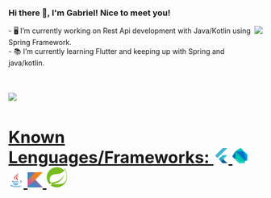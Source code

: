### Hi there 👋, I'm Gabriel! Nice to meet you!
<img align="right" height="150em" src="https://www.meupositivo.com.br/doseujeito/wp-content/uploads/2018/09/localizacao-tempo-real-whatsapp.gif"/>
<div>- 🖥️ I’m currently working on Rest Api development with Java/Kotlin using Spring Framework.</div>
<div>- 📚 I’m currently learning Flutter and keeping up with Spring and java/kotlin.</div>
 
##
  <h1>
  <div style="display: inline_block">
    <a href="https://github.com/gabgmont">
    <img align="center" height="230em" src="https://github-readme-stats.vercel.app/api/top-langs/?username=gabgmont&layout=compact&hide=jupyter+notebook,swift&theme=solarized-light"/>
  </div>

  <div>
    <h3>Known Lenguages/Frameworks:  
      <img height="30em" width="30em" src="https://raw.githubusercontent.com/devicons/devicon/00f02ef57fb7601fd1ddcc2fe6fe670fef3ae3e4/icons/flutter/flutter-original.svg"/>
      <img height="30em" width="30em" src="https://raw.githubusercontent.com/devicons/devicon/00f02ef57fb7601fd1ddcc2fe6fe670fef3ae3e4/icons/dart/dart-original.svg"/>
      <img height="30em" width="30em" src="https://raw.githubusercontent.com/devicons/devicon/00f02ef57fb7601fd1ddcc2fe6fe670fef3ae3e4/icons/java/java-original.svg"/>
      <img height="30em" width="30em" src="https://raw.githubusercontent.com/devicons/devicon/00f02ef57fb7601fd1ddcc2fe6fe670fef3ae3e4/icons/kotlin/kotlin-original.svg"/>
      <img height="40em" width="40em" src="https://raw.githubusercontent.com/devicons/devicon/00f02ef57fb7601fd1ddcc2fe6fe670fef3ae3e4/icons/spring/spring-original.svg"/>
  </div>
     
     



